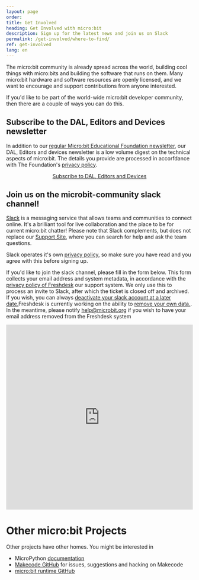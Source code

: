 ```yaml
---
layout: page
order:
title: Get Involved
heading: Get Involved with micro:bit
description: Sign up for the latest news and join us on Slack
permalink: /get-involved/where-to-find/
ref: get-involved
lang: en
---
```


The micro:bit community is already spread across the world, building cool things
with micro:bits and building the software that runs on them. Many micro:bit hardware and software resources are openly licensed, and we want to encourage and support
contributions from anyone interested. 

If you'd like to be part of the world-wide micro:bit developer community, then there are a couple of ways you can do this.

<h2>Subscribe to the DAL, Editors and Devices newsletter</h2> 
<p>In addition to our <a href="https://mailchi.mp/microbit/newsletter">regular Micro:bit Educational Foundation newsletter</a>, our DAL, Editors and devices newsletter is a low volume digest on the technical aspects of micro:bit. The details you provide are processed in accorfdance with The Foundation's <a href="https://microbit.org/privacy/">privacy policy</a>.</p>

<div style="text-align: center;">
<a href="http://eepurl.com/dyRx-v" class="btn btn-info" role="button" style="margin-bottom: 2rem;">Subscribe to DAL, Editors and Devices</a>
</div>

<h2>Join us on the microbit-community slack channel!</h2>

<a href="https://slack.com">Slack</a> is a messaging service that allows teams and communities to connect online. It's a brilliant tool for live collaboration and the place to be for current micro:bit chatter! Please note that Slack complements, but does not replace our <a href="http://support.microbit.org/"> Support Site</a>, where you can search for help and ask the team questions.

Slack operates it's own [privacy policy](https://slack.com/privacy-policy), so make sure you have read and you agree with this before signing up.

If you'd like to join the slack channel, please fill in the form below. This form collects your email address and system metadata, in accordance with the [privacy policy of Freshdesk](https://www.freshworks.com/privacy/) our support system. We only use this to process an invite to Slack, after which the ticket is closed off and archived. If you wish, you can always [deactivate your slack account at a later date.](https://get.slack.help/hc/en-us/articles/203953146-Deactivate-your-Slack-account)Freshdesk is currently working on the ability to [remove your own data.](https://support.freshdesk.com/support/discussions/topics/14331?page=1). In the meantime, please notify <a href="mailto:help@microbit.org">help@microbit.org</a> if you wish to have your email address removed from the Freshdesk system

<script type="text/javascript" src="http://assets.freshdesk.com/widget/freshwidget.js"></script>
<style type="text/css" media="screen, projection">
	@import url(http://assets.freshdesk.com/widget/freshwidget.css);
</style>
<iframe title="Feedback Form" class="freshwidget-embedded-form" id="freshwidget-embedded-form" src="https://support.microbit.org/widgets/feedback_widget/new?&widgetType=embedded&formTitle=Join+Slack&submitTitle=Request+to+join&submitThanks=Thanks.+This+is+a+manual+process+so+you+should+get+your+invitation+shortly.&screenshot=no&attachFile=no&searchArea=no&captcha=yes&helpdesk_ticket[description]=Please+could+I+join+the+slack+channel%3F&helpdesk_ticket[subject]=Request+to+join+Slack&helpdesk_ticket[type]=Question" scrolling="no" height="500px" width="100%" frameborder="0" >
</iframe>


# Other micro:bit Projects

Other projects have other homes. You might be interested in

* MicroPython [documentation](https://microbit-micropython.readthedocs.io/en/latest/)
* [Makecode GitHub](https://github.com/Microsoft/pxt-microbit) for issues, suggestions and hacking on Makecode
* [micro:bit runtime GitHub](https://github.com/lancaster-university/microbit-dal/)
